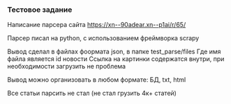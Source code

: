 ### **Тестовое задание**

Написание парсера сайта https://xn--90adear.xn--p1ai/r/65/

Парсер писал на python, с использованием фреймворка scrapy

Вывод сделал в файлах фоормата json, в папке test_parse/files
Где имя файла является id новости
Ссылка на картинки содержатся внутри, при необходимости загрузить не проблема 

Вывод можно организовать в любом формате: БД, txt, html 

Все статьи парсить не стал (не стал грузить 4к+ статей)

